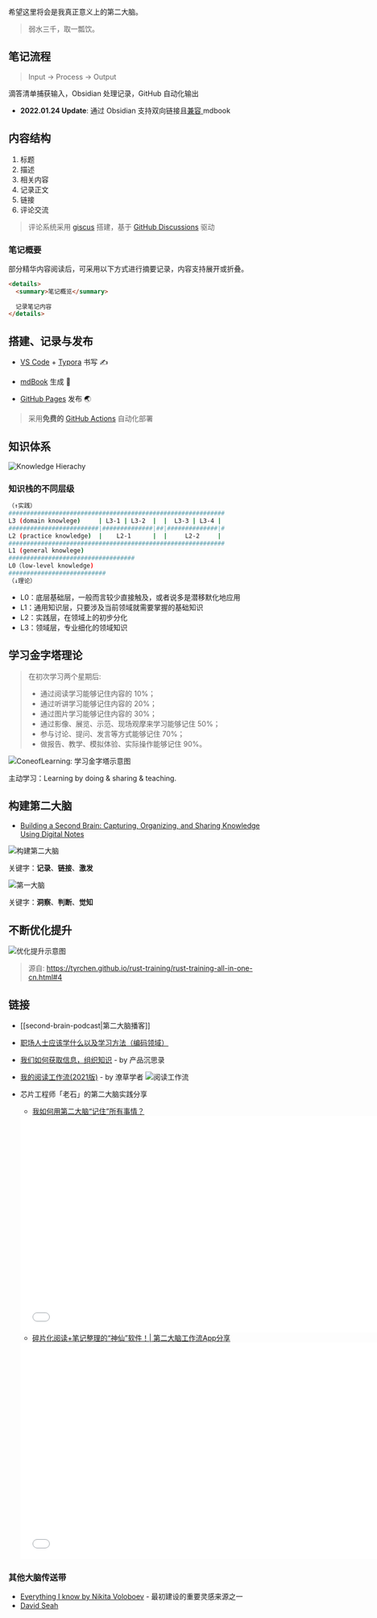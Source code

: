 希望这里将会是我真正意义上的第二大脑。

> 弱水三千，取一瓢饮。

## 笔记流程

> Input -> Process -> Output

滴答清单捕获输入，Obsidian 处理记录，GitHub 自动化输出

- **2022.01.24 Update**:  通过 Obsidian 支持双向链接且[兼容 ](https://github.com/zoni/obsidian-export)mdbook

## 内容结构

1. 标题
2. 描述
3. 相关内容
4. 记录正文
5. 链接
6. 评论交流

> 评论系统采用 [giscus](https://giscus.app/) 搭建，基于 [GitHub Discussions](https://docs.github.com/discussions) 驱动

### 笔记概要

部分精华内容阅读后，可采用以下方式进行摘要记录，内容支持展开或折叠。
```html
<details>
  <summary>笔记概览</summary>
  
  记录笔记内容
</details>
```

## 搭建、记录与发布

- [VS Code](https://code.visualstudio.com/) + [Typora](https://typora.io/) 书写 ✍️

- [mdBook](https://github.com/rust-lang/mdBook) 生成 🧰

- [GitHub Pages](https://pages.github.com/) 发布 🌏

> 采用**免费的** [GitHub Actions](https://github.com/features/actions) 自动化部署

## 知识体系

![Knowledge Hierachy](./assets/knowledge_hierarchy.png)

### 知识栈的不同层级

```bash
（↑实践）
############################################################
L3 (domain knowlege)     | L3-1 | L3-2  |  |  L3-3 | L3-4 | 
#########################|##############|##|##############|#
L2 (practice knowledge)  |    L2-1      |  |     L2-2     | 
############################################################
L1 (general knowlege)
###################################
L0（low-level knowledge)
###########################
（↓理论）
```

* L0：底层基础层，一般而言较少直接触及，或者说多是潜移默化地应用
* L1：通用知识层，只要涉及当前领域就需要掌握的基础知识
* L2：实践层，在领域上的初步分化
* L3：领域层，专业细化的领域知识

## 学习金字塔理论

> 在初次学习两个星期后:
> - 通过阅读学习能够记住内容的 10%；
> - 通过听讲学习能够记住内容的 20%；
> - 通过图片学习能够记住内容的 30%；
> - 通过影像、展览、示范、现场观摩来学习能够记住 50%；
> - 参与讨论、提问、发言等方式能够记住 70%；
> - 做报告、教学、模拟体验、实际操作能够记住 90%。

![ConeofLearning: 学习金字塔示意图](./assets/cone_of_learning.png)

主动学习：Learning by doing & sharing & teaching.

## 构建第二大脑

- [Building a Second Brain: Capturing, Organizing, and Sharing Knowledge Using Digital Notes](https://www.youtube.com/watch?v=SjZSy8s2VEE)

![构建第二大脑](./assets/building_second_brain_methodology.jpg)

关键字：**记录**、**链接**、**激发**

![第一大脑](./assets/first_brain_for_situational_awareness.jpg)

关键字：**洞察**、**判断**、**觉知**

## 不断优化提升

![优化提升示意图](./assets/improvement_cycle.png)

> 源自: https://tyrchen.github.io/rust-training/rust-training-all-in-one-cn.html#4 

## 链接 

- [[second-brain-podcast|第二大脑播客]]
- [职场人士应该学什么以及学习方法（编码领域）](https://jingwei.link/2020/04/05/learning-methodology.html)
- [我们如何获取信息，组织知识](https://mp.weixin.qq.com/s/0tLF_cTbLGgQr1_-kNPFXg) - by 产品沉思录
- [我的阅读工作流(2021版)](https://mp.weixin.qq.com/s/lioyPd8RRv3XUyTkaJFDDQ) - by 潦草学者
  ![阅读工作流](./assets/reading_flow.webp)

- 芯片工程师「老石」的第二大脑实践分享
  - [我如何用第二大脑“记住”所有事情？](https://www.bilibili.com/video/BV1Hq4y157rK?share_source=copy_web)
  <iframe width="712" height="430" src="//player.bilibili.com/player.html?aid=548620289&bvid=BV1Hq4y157rK&cid=424202060&page=1" scrolling="no" border="0" frameborder="no" framespacing="0" allowfullscreen="true"> </iframe>
  
  - [碎片化阅读+笔记整理的“神仙”软件！| 第二大脑工作流App分享](https://www.bilibili.com/video/BV1db4y1b7w5?share_source=copy_web)
  <iframe width="712" height="430" src="//player.bilibili.com/player.html?aid=633913153&bvid=BV1db4y1b7w5&cid=436171563&page=1" scrolling="no" border="0" frameborder="no" framespacing="0" allowfullscreen="true"> </iframe>

### 其他大脑传送带

- [Everything I know by Nikita Voloboev](https://wiki.nikitavoloboev.xyz/) - 最初建设的重要灵感来源之一
- [David Seah](https://davidseah.gitbook.io/davidseah/)
